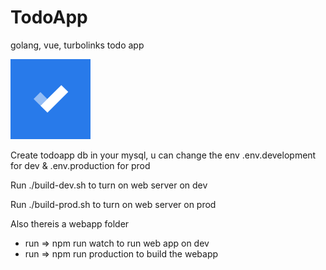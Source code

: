 # TodoApp

golang, vue, turbolinks todo app

![N|Solid](/public/images/128x128.png)

Create todoapp db in your mysql, u can change the env
.env.development for dev & .env.production for prod

Run ./build-dev.sh to turn on web server on dev

Run ./build-prod.sh to turn on web server on prod


Also thereis a webapp folder

-   run => npm run watch to run web app on dev
-   run => npm run production to build the webapp
